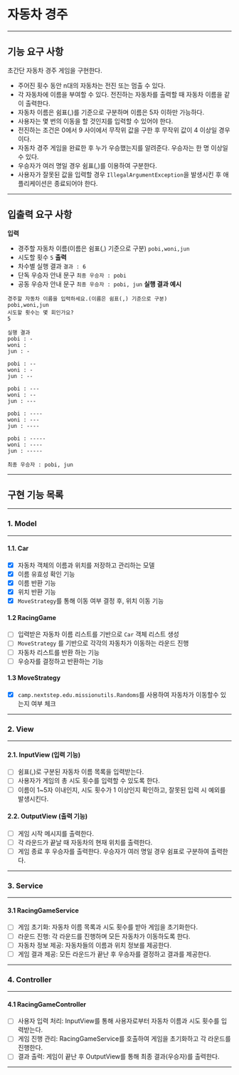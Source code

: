 # 자동차 경주

---
## 기능 요구 사항

초간단 자동차 경주 게임을 구현한다.

- 주어진 횟수 동안 n대의 자동차는 전진 또는 멈출 수 있다.
- 각 자동차에 이름을 부여할 수 있다. 전진하는 자동차를 출력할 때 자동차 이름을 같이 출력한다.
- 자동차 이름은 쉼표(,)를 기준으로 구분하며 이름은 5자 이하만 가능하다.
- 사용자는 몇 번의 이동을 할 것인지를 입력할 수 있어야 한다.
- 전진하는 조건은 0에서 9 사이에서 무작위 값을 구한 후 무작위 값이 4 이상일 경우이다.
- 자동차 경주 게임을 완료한 후 누가 우승했는지를 알려준다. 우승자는 한 명 이상일 수 있다.
- 우승자가 여러 명일 경우 쉼표(,)를 이용하여 구분한다.
- 사용자가 잘못된 값을 입력할 경우 `IllegalArgumentException`을 발생시킨 후 애플리케이션은 종료되어야 한다.

---
## 입출력 요구 사항

**입력**
- 경주할 자동차 이름(이름은 쉼표(,) 기준으로 구분)
```pobi,woni,jun```
- 시도할 횟수
```5```
**출력**
- 차수별 실행 결과
```결과 : 6```
- 단독 우승자 안내 문구
```최종 우승자 : pobi```
- 공동 우승자 안내 문구 
```최종 우승자 : pobi, jun```
  **실행 결과 예시**
```
경주할 자동차 이름을 입력하세요.(이름은 쉼표(,) 기준으로 구분)
pobi,woni,jun
시도할 횟수는 몇 회인가요?
5

실행 결과
pobi : -
woni : 
jun : -

pobi : --
woni : -
jun : --

pobi : ---
woni : --
jun : ---

pobi : ----
woni : ---
jun : ----

pobi : -----
woni : ----
jun : -----

최종 우승자 : pobi, jun
```

---
## 구현 기능 목록

---
### 1. **Model**

---
#### 1.1. **Car**
- [x] 자동차 객체의 이름과 위치를 저장하고 관리하는 모델
- [x] 이름 유효성 확인 기능
- [x] 이름 반환 기능
- [x] 위치 반환 기능
- [x] `MoveStrategy`를  통해 이동 여부 결정 후, 위치 이동 기능
#### 1.2  **RacingGame**
- [ ] 입력받은 자동차 이름 리스트를 기반으로 `Car` 객체 리스트 생성
- [ ] `MoveStrategy` 를 기반으로 각각의 자동차가 이동하는 라운드 진행
- [ ] 자동차 리스트를 반환 하는 기능
- [ ] 우승자를 결정하고 반환하는 기능
#### 1.3  **MoveStrategy**
- [x] `camp.nextstep.edu.missionutils.Randoms`를 사용하여 자동차가 이동할수 있는지 여부 체크
---
### 2. **View**

---
#### 2.1. **InputView (입력 기능)**
- [ ] 쉼표(,)로 구분된 자동차 이름 목록을 입력받는다.
- [ ] 사용자가 게임의 총 시도 횟수를 입력할 수 있도록 한다.
- [ ] 이름이 1~5자 이내인지, 시도 횟수가 1 이상인지 확인하고, 잘못된 입력 시 예외를 발생시킨다.
#### 2.2. **OutputView (출력 기능)**
- [ ] 게임 시작 메시지를 출력한다.
- [ ] 각 라운드가 끝날 때 자동차의 현재 위치를 출력한다.
- [ ] 게임 종료 후 우승자를 출력한다. 우승자가 여러 명일 경우 쉼표로 구분하여 출력한다.
---
### 3. **Service**

---
#### 3.1 **RacingGameService**
- [ ] 게임 초기화: 자동차 이름 목록과 시도 횟수를 받아 게임을 초기화한다.
- [ ] 라운드 진행: 각 라운드를 진행하며 모든 자동차가 이동하도록 한다.
- [ ] 자동차 정보 제공: 자동차들의 이름과 위치 정보를 제공한다.
- [ ] 게임 결과 제공: 모든 라운드가 끝난 후 우승자를 결정하고 결과를 제공한다.
---
### 4. **Controller**

---
#### 4.1 **RacingGameController**
- [ ] 사용자 입력 처리: InputView를 통해 사용자로부터 자동차 이름과 시도 횟수를 입력받는다.
- [ ] 게임 진행 관리: RacingGameService를 호출하여 게임을 초기화하고 각 라운드를 진행한다.
- [ ] 결과 출력: 게임이 끝난 후 OutputView를 통해 최종 결과(우승자)를 출력한다.
---
